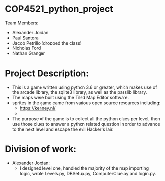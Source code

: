 # COP4521_python_project

Team Members:
- Alexander Jordan
- Paul Santora
- Jacob Petrillo (dropped the class)
- Nicholas Ford
- Nathan Granger

# Project Description:
  - This is a game written using python 3.6 or greater, which makes use of the arcade library,
    the sqlite3 library, as well as the passlib library.
  - The maps were built using the Tiled Map Editor software.
  - sprites in the game came from various open source resources including:
    - https://kenney.nl/
    - 
  - The purpose of the game is to collect all the python clues per level, then use those clues
    to answer a python related question in order to advance to the next level and escape the 
    evil Hacker's lair.
    
 # Division of work:
   - Alexander Jordan:
     - I designed level one, handled the majority of the map importing logic, wrote Levels.py,
       DBSetup.py, ComputerClue.py and login.py.
